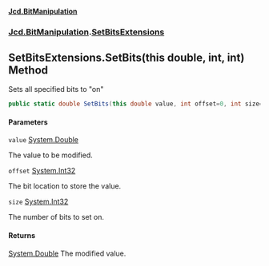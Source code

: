 #### [Jcd.BitManipulation](index.md 'index')
### [Jcd.BitManipulation](Jcd.BitManipulation.md 'Jcd.BitManipulation').[SetBitsExtensions](Jcd.BitManipulation.SetBitsExtensions.md 'Jcd.BitManipulation.SetBitsExtensions')

## SetBitsExtensions.SetBits(this double, int, int) Method

Sets all specified bits to "on"

```csharp
public static double SetBits(this double value, int offset=0, int size=64);
```
#### Parameters

<a name='Jcd.BitManipulation.SetBitsExtensions.SetBits(thisdouble,int,int).value'></a>

`value` [System.Double](https://docs.microsoft.com/en-us/dotnet/api/System.Double 'System.Double')

The value to be modified.

<a name='Jcd.BitManipulation.SetBitsExtensions.SetBits(thisdouble,int,int).offset'></a>

`offset` [System.Int32](https://docs.microsoft.com/en-us/dotnet/api/System.Int32 'System.Int32')

The bit location to store the value.

<a name='Jcd.BitManipulation.SetBitsExtensions.SetBits(thisdouble,int,int).size'></a>

`size` [System.Int32](https://docs.microsoft.com/en-us/dotnet/api/System.Int32 'System.Int32')

The number of bits to set on.

#### Returns
[System.Double](https://docs.microsoft.com/en-us/dotnet/api/System.Double 'System.Double')
The modified value.